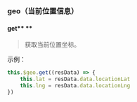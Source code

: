 ### geo（当前位置信息）

#### get** **

> 获取当前位置坐标。

示例：

```js
this.$geo.get((resData) => {
    this.lat = resData.data.locationLat
    this.lng = resData.data.locationLng
})
```



